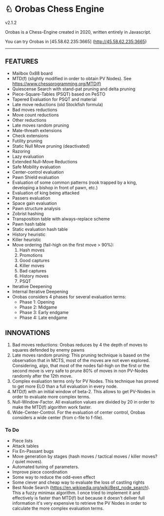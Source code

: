 # ♘ Orobas Chess Engine
v2.1.2

Orobas is a Chess-Engine created in 2020, written entirely in Javascript.

You can try Orobas in [45.58.62.235:3665] (http://45.58.62.235:3665)

--------------
## FEATURES
* Mailbox 0x88 board
* MTD(f) (slightly modified in order to obtain PV Nodes). See https://www.chessprogramming.org/MTD(f)
* Quiescense Search with stand-pat pruning and delta pruning
* Piece-Square-Tables (PSQT) based on PeSTO
* Tapered Evaluation for PSQT and material
* Late move reductions (old Stockfish formula)
* Bad moves reductions
* Move count reductions
* Other reductions
* Late moves random pruning
* Mate-threath extensions
* Check extensions
* Futility pruning
* Static Null Move pruning (deactivated)
* Razoring
* Lazy evaluation
* Extended Null-Move Reductions
* Safe Mobility evaluation
* Center-control evaluation
* Pawn Shield evaluation
* Evaluation of some common patterns (rook trapped by a king, developing a bishop in front of pawn, etc.)
* Evaluation of king being attacked
* Passers evaluation
* Space gain evaluation
* Pawn structure analysis
* Zobrist hashing
* Transposition table with always-replace scheme
* Pawn hash table
* Static evaluation hash table
* History heuristic
* Killer heuristic
* Move ordering (fail-high on the first move > 90%):
  1. Hash moves
  2. Promotions
  3. Good captures
  4. Killer moves
  5. Bad captures
  6. History moves
  7. PSQT
* Iterative Deepening
* Internal Iterative Deepening
* Orobas considers 4 phases for several evaluation terms:
  * Phase 1: Opening
  * Phase 2: Midgame
  * Phase 3: Early endgame
  * Phase 4: Late endgame

## INNOVATIONS

1. Bad moves reductions: Orobas reduces by 4 the depth of moves to squares defended by enemy pawns
2. Late moves random pruning: This pruning technique is based on the observation that in MCTS, most of the moves are not even explored. Considering, algo, that most of the nodes fail-high on the first or the second move is very safe to prune 80% of moves in non PV-Nodes randomly after the 12th move.
3. Complex evaluation terms only for PV Nodes. This technique has proved to get more ELO than a full evaluation in every node.
4. MTD(f) with an initial window of beta-2. This allows to get PV-Nodes in order to evaluate more complex terms.
5. Null-Window-Factor. All evaluation values are divided by 20 in order to make the MTD(f) algorithm work faster.
6. Wide-Center-Control. For the evaluation of center control, Orobas considers a wide center (from c-file to f-file).

### To Do
* Piece lists
* Attack tables
* Fix En-Passant bugs
* Move generation by stages (hash moves / tactical moves / killer moves? / quiet moves).
* Automated tuning of parameters.
* Improve piece coordination
* Some way to reduce the odd-even effect
* Some clever and cheap way to evaluate the loss of castling rights
* Best Node Search (https://en.wikipedia.org/wiki/Best_node_search). This a fuzzy minimax algorithm. I once tried to implement it and effectively is faster than MTD(f) but because it doesn't deliver full information it's very expensive to retrieve the PV Nodes in order to calculate the more complex evaluation terms.
